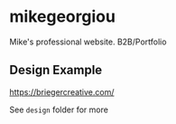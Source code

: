 # mikegeorgiou
Mike's professional website. B2B/Portfolio 

## Design Example
https://briegercreative.com/

See `design` folder for more